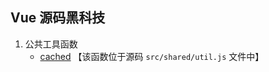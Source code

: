 ## Vue 源码黑科技

1. 公共工具函数
    - [cached](https://github.com/limoning/Miscellany/tree/master/VueSourceStudy/2019-06-18/index.js) 【该函数位于源码 `src/shared/util.js` 文件中】